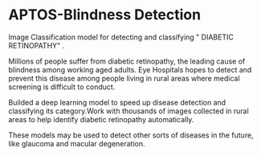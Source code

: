 # APTOS-Blindness Detection
Image Classification model  for detecting and classifying  " DIABETIC RETINOPATHY"  .

Millions of people suffer from diabetic retinopathy, the leading cause of blindness among working aged adults.  Eye Hospitals hopes to detect and prevent this disease among people living in rural areas where medical screening is difficult to conduct.

 Builded a deep learning model to speed up disease detection and classifying its category.Work with thousands of images collected in rural areas to help identify diabetic retinopathy automatically.
 
 These models may be used to detect other sorts of diseases in the future, like glaucoma and macular degeneration.
 
 
